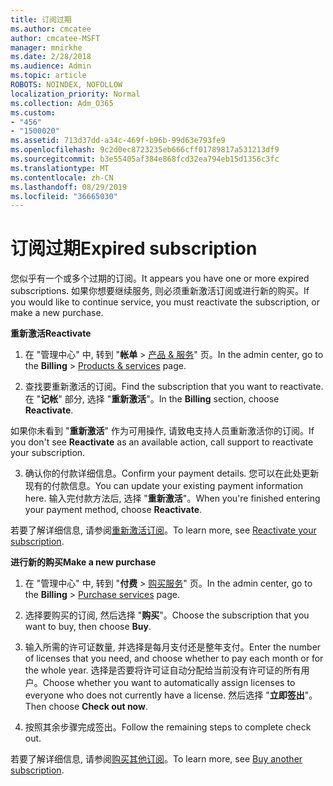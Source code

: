 ```yaml
---
title: 订阅过期
ms.author: cmcatee
author: cmcatee-MSFT
manager: mnirkhe
ms.date: 2/28/2018
ms.audience: Admin
ms.topic: article
ROBOTS: NOINDEX, NOFOLLOW
localization_priority: Normal
ms.collection: Adm_O365
ms.custom:
- "456"
- "1500020"
ms.assetid: 713d37dd-a34c-469f-b96b-99d63e793fe9
ms.openlocfilehash: 9c2d0ec8723235eb666cff01789817a531213df9
ms.sourcegitcommit: b3e55405af384e868fcd32ea794eb15d1356c3fc
ms.translationtype: MT
ms.contentlocale: zh-CN
ms.lasthandoff: 08/29/2019
ms.locfileid: "36665030"
---
```

# <a name="expired-subscription"></a><span data-ttu-id="84328-102">订阅过期</span><span class="sxs-lookup"><span data-stu-id="84328-102">Expired subscription</span></span>

<span data-ttu-id="84328-103">您似乎有一个或多个过期的订阅。</span><span class="sxs-lookup"><span data-stu-id="84328-103">It appears you have one or more expired subscriptions.</span></span> <span data-ttu-id="84328-104">如果你想要继续服务, 则必须重新激活订阅或进行新的购买。</span><span class="sxs-lookup"><span data-stu-id="84328-104">If you would like to continue service, you must reactivate the subscription, or make a new purchase.</span></span>
  
<span data-ttu-id="84328-105">**重新激活**</span><span class="sxs-lookup"><span data-stu-id="84328-105">**Reactivate**</span></span>
  
1. <span data-ttu-id="84328-106">在 "管理中心" 中, 转到 "**帐单** \> [产品 & 服务](https://go.microsoft.com/fwlink/p/?linkid=842054)" 页。</span><span class="sxs-lookup"><span data-stu-id="84328-106">In the admin center, go to the **Billing** \> [Products & services](https://go.microsoft.com/fwlink/p/?linkid=842054) page.</span></span>

2. <span data-ttu-id="84328-107">查找要重新激活的订阅。</span><span class="sxs-lookup"><span data-stu-id="84328-107">Find the subscription that you want to reactivate.</span></span> <span data-ttu-id="84328-108">在 "**记帐**" 部分, 选择 "**重新激活**"。</span><span class="sxs-lookup"><span data-stu-id="84328-108">In the **Billing** section, choose **Reactivate**.</span></span>

<span data-ttu-id="84328-109">如果你未看到 "**重新激活**" 作为可用操作, 请致电支持人员重新激活你的订阅。</span><span class="sxs-lookup"><span data-stu-id="84328-109">If you don't see **Reactivate** as an available action, call support to reactivate your subscription.</span></span>

3. <span data-ttu-id="84328-110">确认你的付款详细信息。</span><span class="sxs-lookup"><span data-stu-id="84328-110">Confirm your payment details.</span></span> <span data-ttu-id="84328-111">您可以在此处更新现有的付款信息。</span><span class="sxs-lookup"><span data-stu-id="84328-111">You can update your existing payment information here.</span></span> <span data-ttu-id="84328-112">输入完付款方法后, 选择 "**重新激活**"。</span><span class="sxs-lookup"><span data-stu-id="84328-112">When you're finished entering your payment method, choose **Reactivate**.</span></span>

<span data-ttu-id="84328-113">若要了解详细信息, 请参阅[重新激活订阅](https://docs.microsoft.com/office365/admin/subscriptions-and-billing/reactivate-your-subscription)。</span><span class="sxs-lookup"><span data-stu-id="84328-113">To learn more, see [Reactivate your subscription](https://docs.microsoft.com/office365/admin/subscriptions-and-billing/reactivate-your-subscription).</span></span>

<span data-ttu-id="84328-114">**进行新的购买**</span><span class="sxs-lookup"><span data-stu-id="84328-114">**Make a new purchase**</span></span>
  
1. <span data-ttu-id="84328-115">在 "管理中心" 中, 转到 "**付费** \> [购买服务](https://go.microsoft.com/fwlink/p/?linkid=868433)" 页。</span><span class="sxs-lookup"><span data-stu-id="84328-115">In the admin center, go to the **Billing** \> [Purchase services](https://go.microsoft.com/fwlink/p/?linkid=868433) page.</span></span>

2. <span data-ttu-id="84328-116">选择要购买的订阅, 然后选择 "**购买**"。</span><span class="sxs-lookup"><span data-stu-id="84328-116">Choose the subscription that you want to buy, then choose **Buy**.</span></span>

3. <span data-ttu-id="84328-117">输入所需的许可证数量, 并选择是每月支付还是整年支付。</span><span class="sxs-lookup"><span data-stu-id="84328-117">Enter the number of licenses that you need, and choose whether to pay each month or for the whole year.</span></span> <span data-ttu-id="84328-118">选择是否要将许可证自动分配给当前没有许可证的所有用户。</span><span class="sxs-lookup"><span data-stu-id="84328-118">Choose whether you want to automatically assign licenses to everyone who does not currently have a license.</span></span> <span data-ttu-id="84328-119">然后选择 "**立即签出**"。</span><span class="sxs-lookup"><span data-stu-id="84328-119">Then choose **Check out now**.</span></span>

4. <span data-ttu-id="84328-120">按照其余步骤完成签出。</span><span class="sxs-lookup"><span data-stu-id="84328-120">Follow the remaining steps to complete check out.</span></span>

<span data-ttu-id="84328-121">若要了解详细信息, 请参阅[购买其他订阅](https://docs.microsoft.com/office365/admin/subscriptions-and-billing/buy-another-subscription)。</span><span class="sxs-lookup"><span data-stu-id="84328-121">To learn more, see [Buy another subscription](https://docs.microsoft.com/office365/admin/subscriptions-and-billing/buy-another-subscription).</span></span>